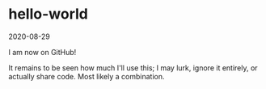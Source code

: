 # hello-world
2020-08-29

I am now on GitHub!

It remains to be seen how much I'll use this; I may lurk, ignore it entirely, or actually share code. Most likely a combination.
